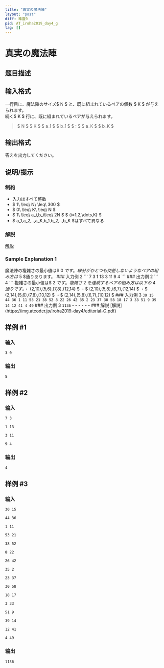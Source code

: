 ```yaml
---
title: "真実の魔法陣"
layout: "post"
diff: 难度0
pid: AT_iroha2019_day4_g
tag: []
---
```


# 真実の魔法陣

## 题目描述

[problemUrl]: https://atcoder.jp/contests/iroha2019-day4/tasks/iroha2019_day4_g



## 输入格式

一行目に、魔法陣のサイズ$ N $ と、既に組まれているペアの個数 $ K $ が与えられます。   
 続く$ K $ 行に、既に組まれているペアが与えられます。

> $ N $ $ K $ $ a_1 $ $ b_1 $ $ : $ $ a_K $ $ b_K $

## 输出格式

答えを出力してください。

## 说明/提示

### 制約

- 入力はすべて整数
- $ 1\ \leq\ N\ \leq\ 300 $
- $ 0\ \leq\ K\ \leq\ N $
- $ 1\ \leq\ a_i,b_i\leq\ 2N $ $ (i=1,2,\dots,K) $
- $ a_1,a_2,..,a_K,b_1,b_2,..,b_K $はすべて異なる

### 解説

 [解説](https://img.atcoder.jp/iroha2019-day4/editorial-G.pdf)

### Sample Explanation 1

魔法陣の複雑さの最小値は$ 0 $です。 線分がひとつも交差しないようなペアの組み方は$ 5 $通りあります。 ### 入力例 2 ``` 7 3 1 13 3 11 9 4 ``` ### 出力例 2 ``` 4 ``` 複雑さの最小値は$ 2 $です。 複雑さ$ 2 $を達成するペアの組み方は以下の$ 4 $通りです。 ・$ (2,10),(5,6),(7,8),(12,14) $ ・$ (2,10),(5,8),(6,7),(12,14) $ ・$ (2,14),(5,6),(7,8),(10,12) $ ・$ (2,14),(5,8),(6,7),(10,12) $ ### 入力例 3 ``` 30 15 44 36 1 11 53 21 38 52 8 22 26 42 35 2 23 37 30 58 18 17 3 33 51 9 39 14 12 41 4 49 ``` ### 出力例 3 ``` 1136 ``` - - - - - - ### 解説 \[解説\](https://img.atcoder.jp/iroha2019-day4/editorial-G.pdf)

## 样例 #1

### 输入

```
3 0
```

### 输出

```
5
```

## 样例 #2

### 输入

```
7 3
1 13
3 11
9 4
```

### 输出

```
4
```

## 样例 #3

### 输入

```
30 15
44 36
1 11
53 21
38 52
8 22
26 42
35 2
23 37
30 58
18 17
3 33
51 9
39 14
12 41
4 49
```

### 输出

```
1136
```

